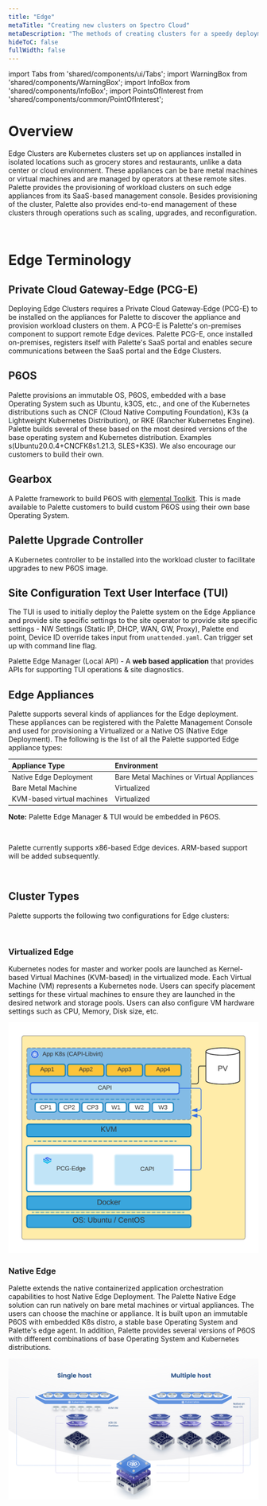 ```yaml
---
title: "Edge"
metaTitle: "Creating new clusters on Spectro Cloud"
metaDescription: "The methods of creating clusters for a speedy deployment on any CSP"
hideToC: false
fullWidth: false
---
```


import Tabs from 'shared/components/ui/Tabs';
import WarningBox from 'shared/components/WarningBox';
import InfoBox from 'shared/components/InfoBox';
import PointsOfInterest from 'shared/components/common/PointOfInterest';

# Overview

Edge Clusters are Kubernetes clusters set up on appliances installed in isolated locations such as grocery stores and restaurants, unlike a data center or cloud environment. These appliances can be bare metal machines or virtual machines and are managed by operators at these remote sites. Palette provides the provisioning of workload clusters on such edge appliances from its SaaS-based management console. Besides provisioning of the cluster, Palette also provides end-to-end management of these clusters through operations such as scaling, upgrades, and reconfiguration.

<br />

# Edge Terminology

## Private Cloud Gateway-Edge (PCG-E)

Deploying Edge Clusters requires a Private Cloud Gateway-Edge (PCG-E) to be installed on the appliances for Palette to discover the appliance and provision workload clusters on them. A PCG-E is Palette's on-premises component to support remote Edge devices. Palette PCG-E, once installed on-premises, registers itself with Palette's SaaS portal and enables secure communications between the SaaS portal and the Edge Clusters.


## P6OS

Palette provisions an immutable OS, P6OS, embedded with a base Operating System such as Ubuntu, k3OS, etc., and one of the Kubernetes distributions such as CNCF (Cloud Native Computing Foundation), K3s (a Lightweight Kubernetes Distribution), or RKE (Rancher Kubernetes Engine). Palette builds several of these based on the most desired versions of the base operating system and Kubernetes distribution. Examples s(Ubuntu20.0.4+CNCFK8s1.21.3, SLES+K3S). We also encourage our customers to build their own. 

## Gearbox

A Palette framework to build P6OS with [elemental Toolkit](https://rancher.github.io/elemental-toolkit/docs/getting-started/download/). This is made available to Palette customers to build custom P6OS using their own base Operating System.

## Palette Upgrade Controller 

A Kubernetes controller to be installed into the workload cluster to facilitate upgrades to new P6OS image.

## Site Configuration Text User Interface (TUI)

The TUI is used to initially deploy the Palette system on the Edge Appliance and provide site specific settings to the site operator to provide site specific settings - NW Settings (Static IP, DHCP, WAN, GW, Proxy), Palette end point, Device ID override takes input from `unattended.yaml`. Can trigger set up with command line flag. 

Palette Edge Manager (Local API) - A **web based application** that provides APIs for supporting TUI operations & site diagnostics.
## Edge Appliances

Palette supports several kinds of appliances for the Edge deployment. These appliances can be registered with the Palette Management Console and used for provisioning a Virtualized or a Native OS (Native Edge Deployment). The following is the list of all the Palette supported Edge appliance types:


  | **Appliance Type**              | **Environment**                           |
  | :------------------------------ | :---------------------------------------- |
  | Native Edge Deployment          | Bare Metal Machines or Virtual Appliances |
  | Bare Metal Machine              | Virtualized                               |
  | KVM-based virtual machines      | Virtualized                               |
 

**Note:** Palette Edge Manager & TUI would be embedded in P6OS.

<br />

<InfoBox>

Palette currently supports x86-based Edge devices. ARM-based support will be added subsequently.

</InfoBox>

<br />

## Cluster Types

Palette supports the following two configurations for Edge clusters:

<br />

### Virtualized Edge 

Kubernetes nodes for master and worker pools are launched as Kernel-based Virtual Machines (KVM-based) in the virtualized mode. Each Virtual Machine (VM) represents a Kubernetes node. Users can specify placement settings for these virtual machines to ensure they are launched in the desired network and storage pools. Users can also configure VM hardware settings such as CPU, Memory, Disk size, etc.

![virtualized-edge.png](virtualized-edge.png)


### Native Edge

Palette extends the native containerized application orchestration capabilities to host Native Edge Deployment. The Palette Native Edge solution can run natively on bare metal machines or virtual appliances. The users can choose the machine or appliance. It is built upon an immutable P6OS with embedded K8s distro, a stable base Operating System and Palette's edge agent. In addition, Palette provides several versions of P6OS with different combinations of base Operating System and Kubernetes distributions.

![native-edge.png](native-edge.png)

<br />



